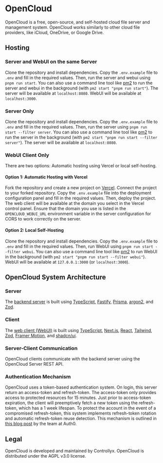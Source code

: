# OpenCloud

OpenCloud is a free, open-source, and self-hosted cloud file server and management system. OpenCloud works similarly to other cloud file providers, like iCloud, OneDrive, or Google Drive.

## Hosting

### Server and WebUI on the same Server

Clone the repository and install dependencies. Copy the `.env.example` file to `.env` and fill in the required values. Then, run the server and webui using `pnpm run start`. You can also use a command line tool like [pm2](https://pm2.keymetrics.io/docs/usage/quick-start/) to run the server and webui in the background (with `pm2 start "pnpm run start"`). The server will be available at `localhost:8080`. WebUI will be available at `localhost:3000`.

### Server Only

Clone the repository and install dependencies. Copy the `.env.example` file to `.env` and fill in the required values. Then, run the server using `pnpm run start --filter server`. You can also use a command line tool like [pm2](https://pm2.keymetrics.io/docs/usage/quick-start/) to run the server in the background (with `pm2 start "pnpm run start --filter server"`). The server will be available at `localhost:8080`.

### WebUI Client Only

There are two options: Automatic hosting using Vercel or local self-hosting.
#### Option 1: Automatic Hosting with Vercel

Fork the repository and create a new project on [Vercel](https://vercel.com). Connect the project to your forked repository. Copy the `.env.example` file into the deployment configuration panel and fill in the required values. Then, deploy the project. The web client will be available at the domain you select in the Vercel control panel. Ensure that the domain you use is listed in the `OPENCLOUD_WEBUI_URL` environment variable in the server configuration for CORS to work correctly on the server.

#### Option 2: Local Self-Hosting

Clone the repository and install dependencies. Copy the `.env.example` file to `.env` and fill in the required values. Then, run WebUI using `pnpm run start --filter webui`. You can also use a command line tool like [pm2](https://pm2.keymetrics.io/docs/usage/quick-start/) to run WebUI in the background (with `pm2 start "pnpm run start --filter webui"`). WebUI will be available at `127.0.0.1:3000` (or `localhost:3000`).

## OpenCloud System Architecture

### Server

The [backend server](https://github.com/Controllyx/OpenCloud/tree/main/apps/server) is built using [TypeScript](https://www.typescriptlang.org/docs/), [Fastify](https://www.fastify.io/docs/latest/), [Prisma](https://www.prisma.io/docs), [argon2](https://www.npmjs.com/package/argon2), and [Zod](https://zod.dev/).

### Client

The [web client (WebUI)](https://github.com/Controllyx/OpenCloud/tree/main/apps/webui) is built using [TypeScript](https://www.typescriptlang.org/docs/), [Next.js](https://nextjs.org), [React](https://reactjs.org/), [Tailwind](https://tailwindcss.com/), [Zod](https://zod.dev/), [Framer Motion](https://www.framer.com/motion/), and [shadcn/ui](https://ui.shadcn.com/docs).

### Server-Client Communication

OpenCloud clients communicate with the backend server using the OpenCloud Server REST API.

### Authentication Mechanism

OpenCloud uses a token-based authentication system. On login, this server return an access-token and refresh-token. The access-token only provides access to protected resources for 15 minutes. Just prior to access-token expiration, the client will preemptively fetch a new token using the refresh-token, which has a 1 week lifespan. To protect the account in the event of a compromised refresh-token, this system implements refresh-token rotation and automatic refresh-token reuse detection. This mechanism is outlined in [this blog post](https://auth0.com/blog/refresh-tokens-what-are-they-and-when-to-use-them/) by the team at Auth0.

## Legal

OpenCloud is developed and maintained by Controllyx. OpenCloud is distributed under the AGPL v3.0 license.
